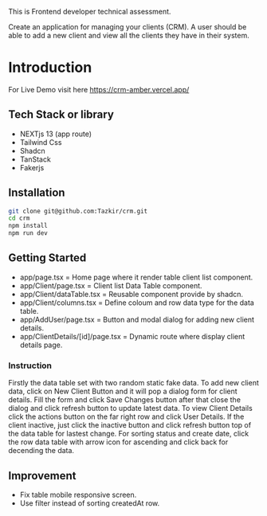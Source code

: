This is Frontend developer technical assessment.

Create an application for managing your clients (CRM). A user should be able to add a new
client and view all the clients they have in their system.

# Introduction

For Live Demo visit here https://crm-amber.vercel.app/

## Tech Stack or library

- NEXTjs 13 (app route)
- Tailwind Css
- Shadcn
- TanStack
- Fakerjs

## Installation

```bash
git clone git@github.com:Tazkir/crm.git
cd crm
npm install
npm run dev
```

## Getting Started

- app/page.tsx = Home page where it render table client list component.
- app/Client/page.tsx = Client list Data Table component.
- app/Client/dataTable.tsx = Reusable component provide by shadcn.
- app/Client/columns.tsx = Define coloum and row data type for the data table.
- app/AddUser/page.tsx = Button and modal dialog for adding new client details.
- app/ClientDetails/[id]/page.tsx = Dynamic route where display client details page.

### Instruction

Firstly the data table set with two random static fake data. To add new client data, click on New Client Button and it will pop a dialog form for client details. Fill the form and click Save Changes button after that close the dialog and click refresh button to update latest data. To view Client Details click the actions button on the far right row and click User Details. If the client inactive, just click the inactive button and click refresh button top of the data table for lastest change. For sorting status and create date, click the row data table with arrow icon for ascending and click back for decending the data.

## Improvement

- Fix table mobile responsive screen.
- Use filter instead of sorting createdAt row.
